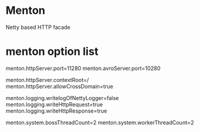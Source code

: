 Menton
=============

Netty based HTTP facade


menton option list
=============


menton.httpServer.port=11280
menton.avroServer.port=10280

menton.httpServer.contextRoot=/
menton.httpServer.allowCrossDomain=true

menton.logging.writelogOfNettyLogger=false
menton.logging.writeHttpRequest=true
menton.logging.writeHttpResponse=true

menton.system.bossThreadCount=2
menton.system.workerThreadCount=2
